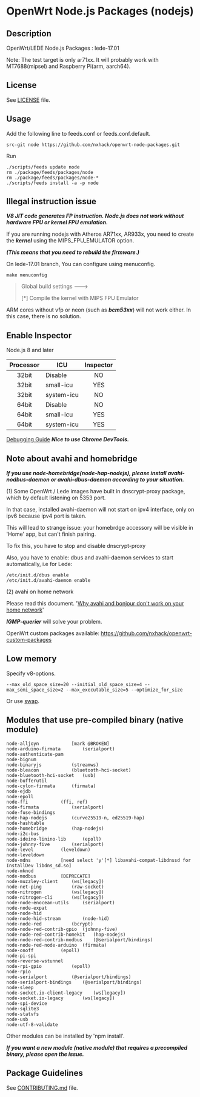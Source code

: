 # OpenWrt Node.js Packages (nodejs)

## Description

OpenWrt/LEDE Node.js Packages : lede-17.01

Note: The test target is only ar71xx. It will probably work with MT7688(mipsel) and Raspberry Pi(arm, aarch64).

## License

See [LICENSE](LICENSE) file.

## Usage

Add the following line to feeds.conf or feeds.conf.default.
```
src-git node https://github.com/nxhack/openwrt-node-packages.git
```

Run
```
./scripts/feeds update node
rm ./package/feeds/packages/node
rm ./package/feeds/packages/node-*
./scripts/feeds install -a -p node
```

## Illegal instruction issue

***V8 JIT code generates FP instruction. Node.js does not work without hardware FPU or kernel FPU emulation.***

If you are running nodejs with Atheros AR71xx, AR933x, you need to create the ***kernel*** using the MIPS_FPU_EMULATOR option.

***(This means that you need to rebuild the firmware.)***

On lede-17.01 branch, You can configure using menuconfig.
```
make menuconfig
```
> Global build settings  --->
>
>  [*] Compile the kernel with MIPS FPU Emulator

ARM cores without vfp or neon (such as ***bcm53xx***) will not work either. In this case, there is no solution.

## Enable Inspector
Node.js 8 and later

| Processor | ICU | Inspector |
| :---: | --- | :---: |
| 32bit | Disable | NO |
| 32bit | small-icu | YES |
| 32bit | system-icu | NO |
| 64bit | Disable | NO |
| 64bit | small-icu | YES |
| 64bit | system-icu | YES |

 [Debugging Guide](https://nodejs.org/en/docs/guides/debugging-getting-started/) ***Nice to use Chrome DevTools.***

## Note about avahi and homebridge
***If you use node-homebridge(node-hap-nodejs), please install avahi-nodbus-daemon or avahi-dbus-daemon according to your situation.***

(1)
Some OpenWrt / Lede images have built in dnscrypt-proxy package, which by default listening on 5353 port.

In that case, installed avahi-daemon will not start on ipv4 interface, only on ipv6 because ipv4 port is taken.

This will lead to strange issue: your homebrdge accessory will be visible in 'Home' app, but can't finish pairing.

To fix this, you have to stop and disable dnscrypt-proxy

Also, you have to enable: dbus and avahi-daemon services to start automatically, i.e for Lede:

```
/etc/init.d/dbus enable
/etc/init.d/avahi-daemon enable
```

(2)
avahi on home network

Please read this document. '[Why avahi and bonjour don't work on your home network](https://bitbucket.org/marc_culler/querierd/)'

***IGMP-querier*** will solve your problem.

OpenWrt custom packages available: https://github.com/nxhack/openwrt-custom-packages

## Low memory
Specify v8-options.

```
--max_old_space_size=20 --initial_old_space_size=4 --max_semi_space_size=2 --max_executable_size=5 --optimize_for_size
```

Or use [swap](https://openwrt.org/docs/guide-user/storage/fstab?s[]=swap).

## Modules that use pre-compiled binary (native module)
```
node-alljoyn			[mark @BROKEN]
node-arduino-firmata		(serialport)
node-authenticate-pam
node-bignum
node-binaryjs			(streamws)
node-bleacon			(bluetooth-hci-socket)
node-bluetooth-hci-socket	(usb)
node-bufferutil
node-cylon-firmata		(firmata)
node-ejdb
node-epoll
node-ffi			(ffi, ref)
node-firmata			(serialport)
node-fuse-bindings
node-hap-nodejs			(curve25519-n, ed25519-hap)
node-hashtable
node-homebridge			(hap-nodejs)
node-i2c-bus
node-ideino-linino-lib		(epoll)
node-johnny-five		(serialport)
node-level			(leveldown)
node-leveldown
node-mdns			[need select 'y'[*] libavahi-compat-libdnssd for InstallDev libdns_sd.so]
node-mknod
node-modbus			[DEPRECATE]
node-muzzley-client		(ws[legacy])
node-net-ping			(raw-socket)
node-nitrogen			(ws[legacy])
node-nitrogen-cli		(ws[legacy])
node-node-enocean-utils		(serialport)
node-node-expat
node-node-hid
node-node-hid-stream		(node-hid)
node-node-red			(bcrypt)
node-node-red-contrib-gpio	(johnny-five)
node-node-red-contrib-homekit	(hap-nodejs)
node-node-red-contrib-modbus	(@serialport/bindings)
node-node-red-node-arduino	(firmata)
node-onoff			(epoll)
node-pi-spi
node-reverse-wstunnel
node-rpi-gpio			(epoll)
node-rpio
node-serialport			(@serialport/bindings)
node-serialport-bindings	(@serialport/bindings)
node-sleep
node-socket.io-client-legacy	(ws[legacy])
node-socket.io-legacy		(ws[legacy])
node-spi-device
node-sqlite3
node-statvfs
node-usb
node-utf-8-validate
```
Other modules can be installed by 'npm install'.

***If you want a new module (native module) that requires a precompiled binary, please open the issue.***

## Package Guidelines

See [CONTRIBUTING.md](https://github.com/openwrt/packages/blob/master/CONTRIBUTING.md) file.
